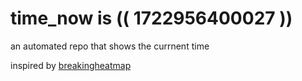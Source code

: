 # time_now is (( 1722956400027 ))

an automated repo that shows the currnent time

inspired by [breakingheatmap](https://github.com/breakingheatmap/breakingheatmap)